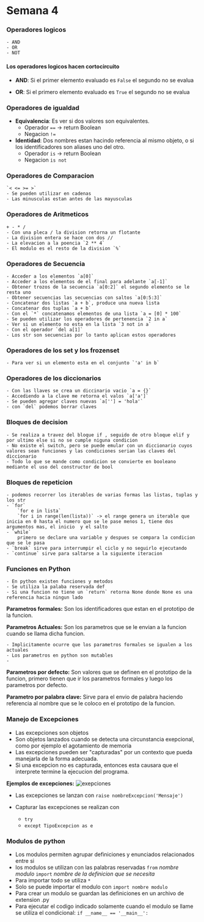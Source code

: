 Semana 4
===

### Operadores logicos

    - AND
    - OR
    - NOT


#### Los operadores logicos hacen cortocircuito
    
- **AND**: Si el primer elemento evaluado es `False` el segundo no se evalua

- **OR**: Si el primero elemento evaluado es `True` el segundo no se evalua

### Operadores de igualdad

- **Equivalencia**: Es ver si dos valores son equivalentes. 
    -   Operador `==` -> return Boolean
    -   Negacion `!=` 
- **Identidad**: Dos nombres estan hacindo referencia al mismo objeto, o si los identificadores son aliases uno del otro.
    -   Operador `is` -> return Boolean
    -   Negacion `is not` 


### Operadores de Comparacion
    `< <= >= >`
    - Se pueden utilizar en cadenas
    - Las minusculas estan antes de las mayusculas

### Operadores de Aritmeticos
    + - * /
    - Con una pleca / la division retorna un flotante
    - La division entera se hace con dos //
    - La elevacion a la poencia `2 ** 4`
    - El modulo es el resto de la division `%`

### Operadores de Secuencia
    - Acceder a los elementos `a[0]`
    - Acceder a los elementos de el final para adelante `a[-1]`
    - Obtener trozos de la secuencia `a[0:2]` el segundo elemento se le resta uno
    - Obtener secuencias las secuencias con saltos `a[0:5:3]`
    - Concatenar dos listas `a + b`, produce una nueva lista
    - Concatenar dos tuplas `a + b`
    - Con el `*` concatenamos elementos de una lista `a = [0] * 100`
    - Se pueden utilizar los operadores de pertenencia `2 in a`
    - Ver si un elemento no esta en la lista `3 not in a`
    - Con el operador `del a[1]`
    - Los str son secuencias por lo tanto aplican estos operadores

### Operadores de los set y los frozenset
    - Para ver si un elemento esta en el conjunto `'a' in b`

### Operadores de los diccionarios
    - Con las llaves se crea un diccinario vacio `a = {}`
    - Accediendo a la clave me retorna el valos `a['a']`
    - Se pueden agregar claves nuevas `a[''] = 'hola'`
    - con `del` podemos borrar claves

   
### Bloques de decision
    - Se realiza a travez del bloque if , seguido de otro bloque elif y por ultimo else si no se cumple niguna condicion
    - No existe el switch, pero se puede emular con un diccionario cuyos valores sean funciones y las condiciones serian las claves del diccionario
    - Todo lo que se mande como condicion se convierte en booleano mediante el uso del constructor de bool

### Bloques de repeticion
    - podemos recorrer los iterables de varias formas las listas, tuplas y los str
    - `for`
        `for e in lista`   
        `for i in range(len(lista))` -> el range genera un iterable que inicia en 0 hasta el numero que se le pase menos 1, tiene dos argumentos mas, el inicio  y el salto
    - `while`
        primero se declare una variable y despues se compara la condicion que se le pasa
    - `break` sirve para interrumpir el ciclo y no seguirlo ejecutando
    - `continue` sirve para saltarse a la siguiente iteracion

### Funciones en Python
    - En python existen funciones y metodos
    - Se utiliza la palaba reservada def
    - Si una funcion no tiene un `return` retorna None donde None es una referencia hacia ningun lado
**Parametros formales:** Son los identificadores que estan en el prototipo de la funcion.

**Parametros Actuales:** Son los parametros que se le envian a la funcion cuando se llama dicha funcion.

    - Implicitamente ocurre que los parametros formales se igualen a los actuales
    - Los parametros en python son mutables
    - 
**Parametros por defecto:** Son valores que se definen en el prototipo de la funcion, primero tienen que ir los parametros formales y luego los parametros por defecto.

**Parametro por palabra clave:** Sirve para el envio de palabra haciendo referencia al nombre que se le coloco en el prototipo de la funcion.

### Manejo de Excepciones
- Las excepciones son objetos
- Son objetos lanzados cuando se detecta una circunstancia exepcional, como por ejemplo el agotamiento de memoria
- Las excepciones pueden ser "capturadas" por un contexto que pueda manejarla de la forma adecuada.
- Si una excepcion no es capturada, entonces esta causara que el interprete termine la ejecucion del programa.

**Ejemplos de excepciones:**
![exepciones](/assets/excepciones.PNG)

- Las excepciones se lanzan con `raise nombreExcepcion('Mensaje')`

- Capturar las excepciones se realizan con
    - `try`
    - `except TipoExcepcion as e`

### Modulos de python
- Los modulos permiten agrupar definiciones y enunciados relacionados entre si
- los modulos se utilizan con las palabras reservadas `from` *nombre modulo* `import` *nombre de la definicion que se necesita*
- Para importar todo se utiliza `*`
- Solo se puede importar el modulo con `import nombre modulo`
- Para crear un modulo se guardan las definiciones en un archivo de extension .py
- Para ejecutar el codigo indicado solamente cuando el modulo se llame se utiliza el condicional:
    `if __name__ == '__main__':`
